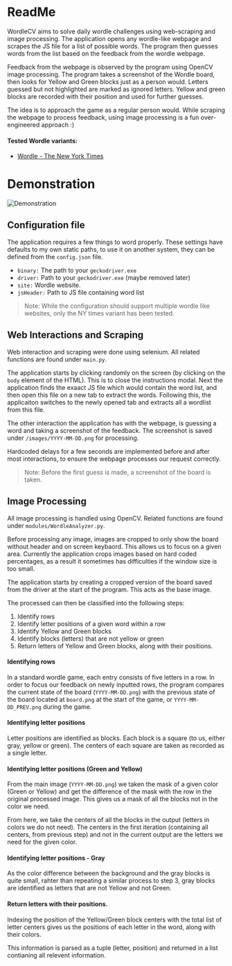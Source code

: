 # ReadMe

WordleCV aims to solve daily wordle challenges using web-scraping and image processing. The application opens any wordle-like webpage and scrapes the JS file for a list of possible words. The program then guesses words from the list based on the feedback from the wordle webpage.

Feedback from the webpage is observed by the program using OpenCV image processing. The program takes a screenshot of the Wordle board, then looks for Yellow and Green blocks just as a person would. Letters guessed but not highlighted are marked as ignored letters. Yellow and green blocks are recorded with their position and used for further guesses.

The idea is to approach the game as a regular person would. While scraping the webpage to process feedback, using image processing is a fun over-engineered approach :)

#### Tested Wordle variants:
- [Wordle - The New York Times](https://www.nytimes.com/games/wordle/index.html)


# Demonstration

![Demonstration](https://raw.githubusercontent.com/AdamThahir/WordleCV/main/demo/20220322.gif)

## Configuration file
The application requires a few things to word properly. These settings have defaults to my own static paths, to use it on another system, they can be defined from the `config.json` file.

- `binary:` The path to your `geckodriver.exe` 
- `driver:` Path to your `geckodriver.exe` (maybe removed later)
- `site:` Wordle website. 
- `jsHeader:` Path to JS file containing word list

> Note: While the configuration should support multiple wordle like websites, only the NY times variant has been tested.

## Web Interactions and Scraping

Web interaction and scraping were done using selenium. All related functions are found under `main.py`.

The application starts by clicking randomly on the screen (by clicking on the `body` element of the HTML). This is to close the instructions modal. Next the application finds the exaact JS file which would contain the word list, and then open this file on a new tab to extract the words. Following this, the applicaiton switches to the newly opened tab and extracts all a wordlist from this file.

The other interaction the application has with the webpage, is guessing a word and taking a screenshot of the feedback. The screenshot is saved under `/images/YYYY-MM-DD.png` for processing. 

Hardcoded delays for a few seconds are implemented before and after most interactions, to ensure the webpage processes our request correctly.

> Note: Before the first guess is made, a screenshot of the board is taken.


## Image Processing

All image processing is handled using OpenCV. Related functions are found under `modules/WordleAnalyzer.py`.

Before processing any image, images are cropped to only show the board without header and on screen keybaord. This allows us to focus on a given area. Currently the application crops images based on hard coded percentages, as a result it sometimes has difficulties if the window size is too small.

The application starts by creating a cropped version of the board saved from the driver at the start of the program. This acts as the base image.

The processed can then be classified into the following steps:
1. Identify rows
2. Identify letter positions of a given word within a row
3. Identify Yellow and Green blocks
4. Identify blocks (letters) that are not yellow or green
5. Return letters of Yellow and Green blocks, along with their positions.

#### Identifying rows
In a standard wordle game, each entry consists of five letters in a row. In order to focus our feedback on newly inputted rows, the program compares the current state of the board (`YYYY-MM-DD.png`) with the previous state of the board located at `board.png` at the start of the game, or `YYYY-MM-DD_PREV.png` during the game.

#### Identifying letter positions
Letter positions are identified as blocks. Each block is a square (to us, either gray, yellow or green). The centers of each square are taken as recorded as a single letter.

#### Identifying letter positions (Green and Yellow)
From the main image (`YYYY-MM-DD.png`) we taken the mask of a given color (Green or Yellow) and get the difference of the mask with the row in the original processed image. This gives us a mask of all the blocks not in the color we need.

From here, we take the centers of all the blocks in the output (letters in colors we do not need). The centers in the first iteration (containing all centers, from previous step) and not in the current output are the letters we need for the given color. 

#### Identifying letter positions - Gray
As the color difference between the background and the gray blocks is quite small, rahter than repeating a similar process to step 3, gray blocks are identified as letters that are not Yellow and not Green.

#### Return letters with their positions.
Indexing the position of the Yellow/Green block centers with the total list of letter centers gives us the positions of each letter in the word, along with their colors.

This information is parsed as a tuple (letter, position) and returned in a list contianing all relevent information.
